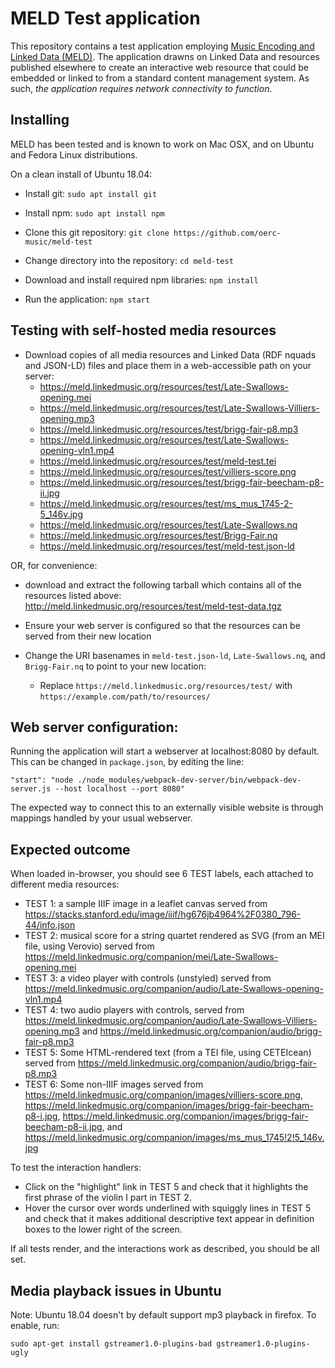 MELD Test application
=====================
This repository contains a test application employing [Music Encoding and Linked Data (MELD)](http://github.com/oerc-music/meld). The application drawns on Linked Data and resources published elsewhere to create an interactive web resource that could be embedded or linked to from a standard content management system. As such, *the application requires network connectivity to function*.

Installing
-----------
MELD has been tested and is known to work on Mac OSX, and on Ubuntu and Fedora Linux distributions.

On a clean install of Ubuntu 18.04: 
* Install git:
``sudo apt install git``

* Install npm:
``sudo apt install npm``

* Clone this git repository:
``git clone https://github.com/oerc-music/meld-test``

* Change directory into the repository:
``cd meld-test``

* Download and install required npm libraries:
``npm install``

* Run the application:
`npm start`

Testing with self-hosted media resources
-----
* Download copies of all media resources and Linked Data (RDF nquads and JSON-LD) files and place them in a web-accessible path on your server:
   - https://meld.linkedmusic.org/resources/test/Late-Swallows-opening.mei
   - https://meld.linkedmusic.org/resources/test/Late-Swallows-Villiers-opening.mp3
   - https://meld.linkedmusic.org/resources/test/brigg-fair-p8.mp3
   - https://meld.linkedmusic.org/resources/test/Late-Swallows-opening-vln1.mp4
   - https://meld.linkedmusic.org/resources/test/meld-test.tei
   - https://meld.linkedmusic.org/resources/test/villiers-score.png
   - https://meld.linkedmusic.org/resources/test/brigg-fair-beecham-p8-ii.jpg
   - https://meld.linkedmusic.org/resources/test/ms_mus_1745-2-5_146v.jpg
   - https://meld.linkedmusic.org/resources/test/Late-Swallows.nq
   - https://meld.linkedmusic.org/resources/test/Brigg-Fair.nq
   - https://meld.linkedmusic.org/resources/test/meld-test.json-ld

OR, for convenience: 

* download and extract the following tarball which contains all of the resources listed above:
http://meld.linkedmusic.org/resources/test/meld-test-data.tgz

* Ensure your web server is configured so that the resources can be served from their new location

* Change the URI basenames in `meld-test.json-ld`, `Late-Swallows.nq`, and `Brigg-Fair.nq` to point to your new location:
   - Replace `https://meld.linkedmusic.org/resources/test/` with `https://example.com/path/to/resources/`



Web server configuration:
----
Running the application will start a webserver at localhost:8080 by default. 
This can be changed in `package.json`, by editing the line:

 `"start": "node ./node_modules/webpack-dev-server/bin/webpack-dev-server.js --host localhost --port 8080"`
 
The expected way to connect this to an externally visible website is through
mappings handled by your usual webserver.

Expected outcome
----------------
When loaded in-browser, you should see 6 TEST labels, each attached to different media resources:

* TEST 1: a sample IIIF image in a leaflet canvas served from https://stacks.stanford.edu/image/iiif/hg676jb4964%2F0380_796-44/info.json
* TEST 2: musical score for a string quartet rendered as SVG (from an MEI file, using Verovio) served from https://meld.linkedmusic.org/companion/mei/Late-Swallows-opening.mei
* TEST 3: a video player with controls (unstyled) served from https://meld.linkedmusic.org/companion/audio/Late-Swallows-opening-vln1.mp4
* TEST 4: two audio players with controls, served from https://meld.linkedmusic.org/companion/audio/Late-Swallows-Villiers-opening.mp3 and https://meld.linkedmusic.org/companion/audio/brigg-fair-p8.mp3
* TEST 5: Some HTML-rendered text (from a TEI file, using CETEIcean) served from https://meld.linkedmusic.org/companion/audio/brigg-fair-p8.mp3
* TEST 6: Some non-IIIF images served from https://meld.linkedmusic.org/companion/images/villiers-score.png, https://meld.linkedmusic.org/companion/images/brigg-fair-beecham-p8-i.jpg, https://meld.linkedmusic.org/companion/images/brigg-fair-beecham-p8-ii.jpg, and https://meld.linkedmusic.org/companion/images/ms_mus_1745!2!5_146v.jpg

To test the interaction handlers:
* Click on the "highlight" link in TEST 5 and check that it highlights the first phrase of the violin I part in TEST 2.
* Hover the cursor over words underlined with squiggly lines in TEST 5 and check that it makes additional descriptive text appear in definition boxes to the lower right of the screen. 

If all tests render, and the interactions work as described, you should be all set.

Media playback issues in Ubuntu
---
Note: Ubuntu 18.04 doesn't by default support mp3 playback in firefox. To enable, run:

`sudo apt-get install gstreamer1.0-plugins-bad gstreamer1.0-plugins-ugly`
